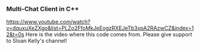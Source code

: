 ### Multi-Chat Client in C++
https://www.youtube.com/watch?v=dquxuXeZXgo&list=PLZo2FfoMkJeEogzRXEJeTb3xpA2RAzwCZ&index=12&t=0s
Here is the video where this code comes from. Please give support to Sloan Kelly's channel!
